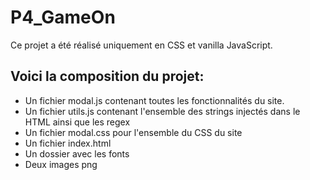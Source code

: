 # P4_GameOn

Ce projet a été réalisé uniquement en CSS et vanilla JavaScript.

## Voici la composition du projet:

-  Un fichier modal.js contenant toutes les fonctionnalités du site.
-  Un fichier utils.js contenant l'ensemble des strings injectés dans le HTML ainsi que les regex
-  Un fichier modal.css pour l'ensemble du CSS du site
-  Un fichier index.html
-  Un dossier avec les fonts
-  Deux images png
